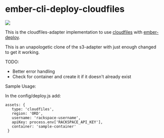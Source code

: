 # ember-cli-deploy-cloudfiles

[![](https://ember-cli-deploy.github.io/ember-cli-deploy-version-badges/plugins/ember-cli-deploy-cloudfiles.svg)](http://ember-cli-deploy.github.io/ember-cli-deploy-version-badges/)

This is the cloudfiles-adapter implementation to use [cloudfiles](http://www.rackspace.com/cloud/files) with
[ember-deploy](https://github.com/levelbossmike/ember-deploy).

This is an unapologetic clone of the s3-adapter with just enough changed to get it working.

TODO:
- Better error handling
- Check for container and create it if it doesn't already exist

Sample Usage:

In the config/deploy.js add: 

    assets: {
       type: 'cloudfiles',
       region: 'ORD',
       username: 'rackspace-username',
       apiKey: process.env['RACKSPACE_API_KEY'],
       container: 'sample-container'
     }

